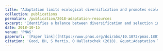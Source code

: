 ```yaml
---
title: "Adaptation limits ecological diversification and promotes ecological tinkering during the competition for substitutable resources"
collection: publications
permalink: /publication/2018-adaptation-resources
excerpt: 'Identifies a balance between diversification and selection in the competition for substitutable resources'
date: 2018-10-15
venue: 'PNAS'
paperurl: '[Paper link]([https://www.pnas.org/doi/abs/10.1073/pnas.1807530115)'
citation: 'Good, BH, S Martis, O Hallatschek (2018). &quot;Adaptation limits ecological diversification and promotes ecological tinkering during the competition for substitutable resources.&quot; <i>PNAS</i>.'
---
```

